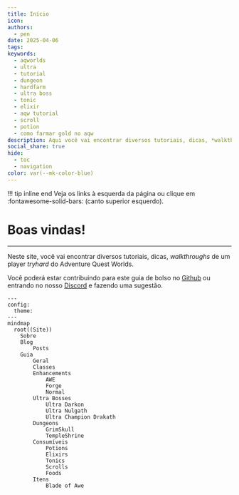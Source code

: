 ```yaml
---
title: Início
icon: 
authors:
  - pen
date: 2025-04-06
tags: 
keywords:
  - aqworlds
  - ultra
  - tutorial
  - dungeon
  - hardfarm
  - ultra boss
  - tonic
  - elixir
  - aqw tutorial
  - scroll
  - potion
  - como farmar gold no aqw
description: Aqui você vai encontrar diversos tutoriais, dicas, *walkthroughs* de um player *tryhard* do Adventure Quest Worlds, sobre aprimoramentos (enhancements), consumíveis (potions, elixirs, tonics, foods), como derrotar Ultra Bosses e mais.
social_share: true
hide:
  - toc
  - navigation
color: var(--mk-color-blue)
---
```

!!! tip inline end
    Veja os links à esquerda da página ou clique em :fontawesome-solid-bars: (canto superior esquerdo).
# Boas vindas!
---
Neste site, você vai encontrar diversos tutoriais, dicas, *walkthroughs* de um player *tryhard* do Adventure Quest Worlds.

Você poderá estar contribuindo para este guia de bolso no [Github](https://github.com/jix-AQW/site) ou entrando no nosso [Discord](https://discord.gg/uc9y27NYTp) e fazendo uma sugestão.

```mermaid
---
config:
  theme: 
---
mindmap
  root((Site))
    Sobre
    Blog
        Posts
    Guia
        Geral
        Classes
        Enhancements
            AWE
            Forge
            Normal
        Ultra Bosses
            Ultra Darkon
            Ultra Nulgath
            Ultra Champion Drakath
        Dungeons
            GrimSkull
            TempleShrine
        Consumíveis
            Potions
            Elixirs
            Tonics
            Scrolls
            Foods
        Itens
            Blade of Awe

```
